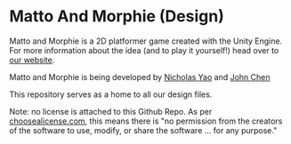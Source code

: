 # Matto And Morphie (Design)

Matto and Morphie is a 2D platformer game created with the Unity Engine. For more information about the idea (and to play it yourself!) head over to [our website](https://website-matto-and-morphie.vercel.app/).

Matto and Morphie is being developed by [Nicholas Yao](https://github.com/PShuckle) and [John Chen](https://github.com/johnchen383) 

This repository serves as a home to all our design files.

Note: no license is attached to this Github Repo. As per [choosealicense.com](https://choosealicense.com/), this means there is "no permission from the creators of the software to use, modify, or share the software ... for any purpose."

